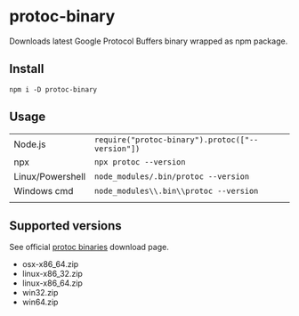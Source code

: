 # protoc-binary

Downloads latest Google Protocol Buffers binary wrapped as npm package.

## Install

`npm i -D protoc-binary`

## Usage

|                  |                                                  |
| ---              | ---                                              |
| Node.js          | `require("protoc-binary").protoc(["--version"])` |
| npx              | `npx protoc --version`                           |
| Linux/Powershell | `node_modules/.bin/protoc --version`             |
| Windows cmd      | `node_modules\\.bin\\protoc --version`           |
|                  |                                                  |

## Supported versions

See official [protoc binaries](https://api.github.com/repos/protocolbuffers/protobuf/releases/latest) download page.

* osx-x86_64.zip
* linux-x86_32.zip
* linux-x86_64.zip
* win32.zip
* win64.zip
